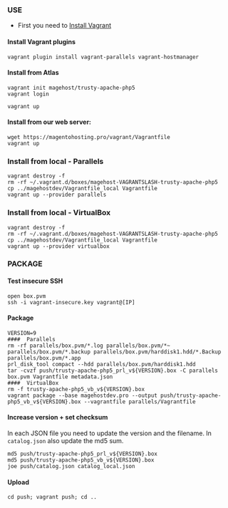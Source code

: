 ### USE

* First you need to [Install Vagrant](http://www.vagrantup.com/download)

#### Install Vagrant plugins
```
vagrant plugin install vagrant-parallels vagrant-hostmanager
```

#### Install from Atlas
```
vagrant init magehost/trusty-apache-php5
vagrant login

vagrant up
```

#### Install from our web server:
```
wget https://magentohosting.pro/vagrant/Vagrantfile
vagrant up
```

### Install from local - Parallels
```
vagrant destroy -f
rm -rf ~/.vagrant.d/boxes/magehost-VAGRANTSLASH-trusty-apache-php5
cp ../magehostdev/Vagrantfile_local Vagrantfile
vagrant up --provider parallels
```

### Install from local - VirtualBox
```
vagrant destroy -f
rm -rf ~/.vagrant.d/boxes/magehost-VAGRANTSLASH-trusty-apache-php5
cp ../magehostdev/Vagrantfile_local Vagrantfile
vagrant up --provider virtualbox
```

### PACKAGE

#### Test insecure SSH
```
open box.pvm
ssh -i vagrant-insecure.key vagrant@[IP]
```

#### Package
```
VERSION=9
####  Parallels
rm -rf parallels/box.pvm/*.log parallels/box.pvm/*~ parallels/box.pvm/*.backup parallels/box.pvm/harddisk1.hdd/*.Backup parallels/box.pvm/*.app
prl_disk_tool compact --hdd parallels/box.pvm/harddisk1.hdd
tar -cvzf push/trusty-apache-php5_prl_v${VERSION}.box -C parallels box.pvm Vagrantfile metadata.json
####  VirtualBox
rm -f trusty-apache-php5_vb_v${VERSION}.box
vagrant package --base magehostdev.pro --output push/trusty-apache-php5_vb_v${VERSION}.box --vagrantfile parallels/Vagrantfile
```

#### Increase version + set checksum
In each JSON file you need to update the version and the filename. In `catalog.json` also update the md5 sum.
```
md5 push/trusty-apache-php5_prl_v${VERSION}.box
md5 push/trusty-apache-php5_vb_v${VERSION}.box
joe push/catalog.json catalog_local.json
```

#### Upload
```
cd push; vagrant push; cd ..
```
